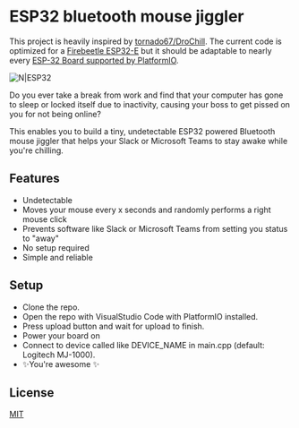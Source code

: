 # ESP32 bluetooth mouse jiggler

This project is heavily inspired by [tornado67/DroChill](https://github.com/tornado67/DroChill).
The current code is optimized for a [Firebeetle ESP32-E](https://wiki.dfrobot.com/FireBeetle_Board_ESP32_E_SKU_DFR0654)
but it should be adaptable to nearly every [ESP-32 Board supported by PlatformIO](https://docs.platformio.org/en/latest/boards/index.html#espressif-32).

![N|ESP32](https://encrypted-tbn0.gstatic.com/images?q=tbn:ANd9GcRxBzNca25vVHpixpe43H1G64hQvBPdRDXByCEZrv8dkgpu5QUOVWH4v44LM2_hidzS2V8&usqp=CAU)

Do you ever take a break from work and find that your computer has gone to sleep or locked itself due to inactivity, causing your boss to get pissed on you for not being online? 


This enables you to build a tiny, undetectable ESP32 powered Bluetooth mouse jiggler that helps your Slack or Microsoft Teams to stay awake while you're chilling. 


## Features

- Undetectable
- Moves your mouse every x seconds and randomly performs a right mouse click
- Prevents software like Slack or Microsoft Teams from setting you status to "away"
- No setup required
- Simple and reliable


## Setup
- Clone the repo. 
- Open the repo with VisualStudio Code with PlatformIO installed.
- Press upload button and wait for upload to finish.
- Power your board on
- Connect to device called like DEVICE_NAME in main.cpp (default: Logitech MJ-1000). 
- ✨You're awesome ✨

## License

[MIT](https://choosealicense.com/licenses/mit/)
